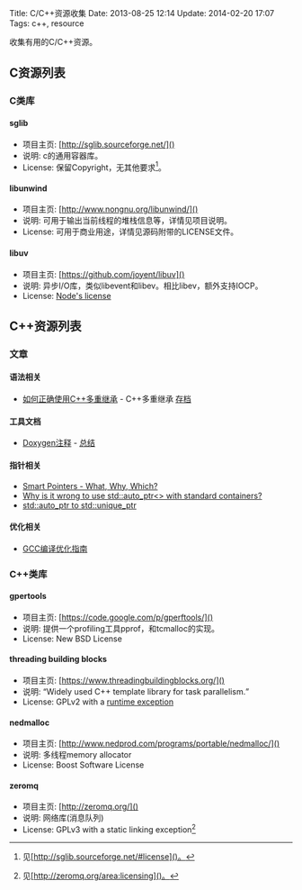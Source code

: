 Title: C/C++资源收集
Date: 2013-08-25 12:14
Update: 2014-02-20 17:07
Tags: c++, resource

收集有用的C/C++资源。

## C资源列表
### C类库
#### sglib
* 项目主页: [http://sglib.sourceforge.net/]()
* 说明: c的通用容器库。
* License: 保留Copyright，无其他要求[^1]。

#### libunwind
* 项目主页: [http://www.nongnu.org/libunwind/]()
* 说明: 可用于输出当前线程的堆栈信息等，详情见项目说明。
* License: 可用于商业用途，详情见源码附带的LICENSE文件。

#### libuv
* 项目主页: [https://github.com/joyent/libuv]()
* 说明: 异步I/O库，类似libevent和libev。相比libev，额外支持IOCP。
* License: [Node's license](https://github.com/joyent/libuv/blob/master/LICENSE)

## C++资源列表
### 文章
#### 语法相关

*  [如何正确使用C++多重继承](http://bigasp.com/archives/486) - C++多重继承 [存档](https://www.evernote.com/pub/wilbur_ma/share#b=f811aee8-c2e6-46e0-b058-bd9c0ff79489&st=p&n=017abb98-429f-4122-87e5-fff74bd18287)

#### 工具文档

*  [Doxygen注释](http://www.doxygen.nl/docblocks.html) - [总结](/note/c++-doxygen_summary.html)

#### 指针相关

*  [Smart Pointers - What, Why, Which?](http://ootips.org/yonat/4dev/smart-pointers.html)
*  [Why is it wrong to use std::auto_ptr<> with standard containers?](http://stackoverflow.com/questions/111478/why-is-it-wrong-to-use-stdauto-ptr-with-standard-containers)
*  [std::auto_ptr to std::unique_ptr](http://stackoverflow.com/questions/3451099/stdauto-ptr-to-stdunique-ptr)

#### 优化相关

*  [GCC编译优化指南](http://lamp.linux.gov.cn/Linux/optimize_guide.html)

### C++类库
#### gpertools
* 项目主页: [https://code.google.com/p/gperftools/]()
* 说明: 提供一个profiling工具pprof，和tcmalloc的实现。
* License: New BSD License

#### threading building blocks
* 项目主页: [https://www.threadingbuildingblocks.org/]()
* 说明: <q>Widely used C++ template library for task parallelism.</q>
* License: GPLv2 with a [runtime exception](http://gcc.gnu.org/onlinedocs/libstdc++/manual/bk01pt01ch01s02.html)

#### nedmalloc
* 项目主页: [http://www.nedprod.com/programs/portable/nedmalloc/]()
* 说明: 多线程memory allocator
* License: Boost Software License

#### zeromq
* 项目主页: [http://zeromq.org/]()
* 说明: 网络库(消息队列)
* License: GPLv3 with a static linking exception[^2]

[^1]: 见[http://sglib.sourceforge.net/#license]()。
[^2]: 见[http://zeromq.org/area:licensing]()。

